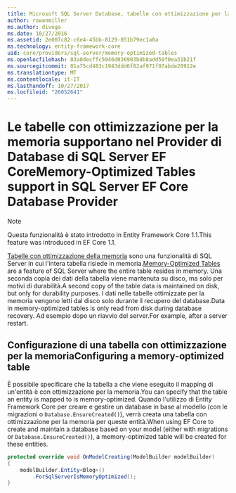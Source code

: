```yaml
---
title: Microsoft SQL Server Database, tabelle con ottimizzazione per la memoria - Provider EF Core
author: rowanmiller
ms.author: divega
ms.date: 10/27/2016
ms.assetid: 2e007c82-c6e4-45bb-8129-851b79ec1a0a
ms.technology: entity-framework-core
uid: core/providers/sql-server/memory-optimized-tables
ms.openlocfilehash: 83a0decffc5946d036903b8b8add59f0ea31b21f
ms.sourcegitcommit: 01a75cd483c1943ddd6f82af971f07abde20912e
ms.translationtype: MT
ms.contentlocale: it-IT
ms.lasthandoff: 10/27/2017
ms.locfileid: "26052641"
---
```

# <a name="memory-optimized-tables-support-in-sql-server-ef-core-database-provider"></a><span data-ttu-id="e884d-102">Le tabelle con ottimizzazione per la memoria supportano nel Provider di Database di SQL Server EF Core</span><span class="sxs-lookup"><span data-stu-id="e884d-102">Memory-Optimized Tables support in SQL Server EF Core Database Provider</span></span>

> [!NOTE]  
>
> <span data-ttu-id="e884d-103">Questa funzionalità è stato introdotto in Entity Framework Core 1.1.</span><span class="sxs-lookup"><span data-stu-id="e884d-103">This feature was introduced in EF Core 1.1.</span></span>

<span data-ttu-id="e884d-104">[Tabelle con ottimizzazione della memoria](https://docs.microsoft.com/sql/relational-databases/in-memory-oltp/memory-optimized-tables) sono una funzionalità di SQL Server in cui l'intera tabella risiede in memoria.</span><span class="sxs-lookup"><span data-stu-id="e884d-104">[Memory-Optimized Tables](https://docs.microsoft.com/sql/relational-databases/in-memory-oltp/memory-optimized-tables) are a feature of SQL Server where the entire table resides in memory.</span></span> <span data-ttu-id="e884d-105">Una seconda copia dei dati della tabella viene mantenuta su disco, ma solo per motivi di durabilità.</span><span class="sxs-lookup"><span data-stu-id="e884d-105">A second copy of the table data is maintained on disk, but only for durability purposes.</span></span> <span data-ttu-id="e884d-106">I dati nelle tabelle ottimizzate per la memoria vengono letti dal disco solo durante il recupero del database.</span><span class="sxs-lookup"><span data-stu-id="e884d-106">Data in memory-optimized tables is only read from disk during database recovery.</span></span> <span data-ttu-id="e884d-107">Ad esempio dopo un riavvio del server.</span><span class="sxs-lookup"><span data-stu-id="e884d-107">For example, after a server restart.</span></span>

## <a name="configuring-a-memory-optimized-table"></a><span data-ttu-id="e884d-108">Configurazione di una tabella con ottimizzazione per la memoria</span><span class="sxs-lookup"><span data-stu-id="e884d-108">Configuring a memory-optimized table</span></span>

<span data-ttu-id="e884d-109">È possibile specificare che la tabella a che viene eseguito il mapping di un'entità è con ottimizzazione per la memoria.</span><span class="sxs-lookup"><span data-stu-id="e884d-109">You can specify that the table an entity is mapped to is memory-optimized.</span></span> <span data-ttu-id="e884d-110">Quando l'utilizzo di Entity Framework Core per creare e gestire un database in base al modello (con le migrazioni o `Database.EnsureCreated()`), verrà creata una tabella con ottimizzazione per la memoria per queste entità.</span><span class="sxs-lookup"><span data-stu-id="e884d-110">When using EF Core to create and maintain a database based on your model (either with migrations or `Database.EnsureCreated()`), a memory-optimized table will be created for these entities.</span></span>

``` csharp
protected override void OnModelCreating(ModelBuilder modelBuilder)
{
    modelBuilder.Entity<Blog>()
        .ForSqlServerIsMemoryOptimized();
}
```
